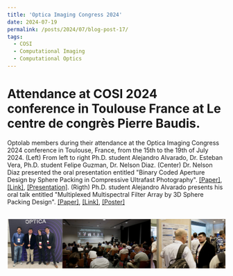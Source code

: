 ```yaml
---
title: 'Optica Imaging Congress 2024'
date: 2024-07-19
permalink: /posts/2024/07/blog-post-17/
tags:
  - COSI
  - Computational Imaging
  - Computational Optics
---
```


Attendance at COSI 2024 conference in Toulouse France at Le centre de congrès Pierre Baudis.
======

Optolab members during their attendance at the Optica Imaging Congress 2024 conference in Toulouse, France, from the 15th to the 19th of July 2024. (Left) From left to right Ph.D. student Alejandro Alvarado, Dr. Esteban Vera, Ph.D. student Felipe Guzman, Dr. Nelson Diaz. (Center) Dr. Nelson Diaz presented the oral presentation entitled "Binary Coded Aperture Design by Sphere Packing in Compressive Ultrafast Photography". [[Paper]](https://nelson10.github.io/files/Conference15.pdf), [[Link]](https://opg.optica.org/abstract.cfm?uri=ais-2024-JF3A.4), [[Presentation]](https://nelson10.github.io/files/Presentation_COSI2024.pdf). (Rigth) Ph.D. student Alejandro Alvarado presents his oral talk entitled "Multiplexed Multispectral Filter Array by 3D Sphere Packing Design". [[Paper]](https://nelson10.github.io/files/Conference16.pdf), [[Link]](https://opg.optica.org/abstract.cfm?uri=3D-2024-JF2A.8), [[Poster]](https://nelson10.github.io/files/poster3.pdf) 

<br/><img src='/images/cosi2024.png'>
